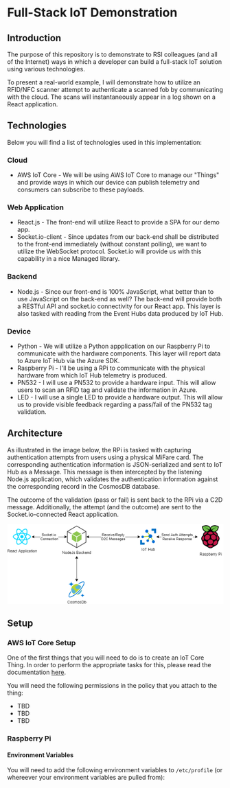 # Full-Stack IoT Demonstration

## Introduction

The purpose of this repository is to demonstrate to RSI colleagues (and all of the Internet) ways in which a developer can build a full-stack IoT solution using various technologies.

To present a real-world example, I will demonstrate how to utilize an RFID/NFC scanner attempt to authenticate a scanned fob by communicating with the cloud. The scans will instantaneously appear in a log shown on a React application.

## Technologies

Below you will find a list of technologies used in this implementation:

### Cloud

- AWS IoT Core - We will be using AWS IoT Core to manage our "Things" and provide ways in which our device can publish telemetry and consumers can subscribe to these payloads.

### Web Application

- React.js - The front-end will utilize React to provide a SPA for our demo app.
- Socket.io-client - Since updates from our back-end shall be distributed to the front-end immediately (without constant polling), we want to utilize the WebSocket protocol. Socket.io will provide us with this capability in a nice Managed library.

### Backend

- Node.js - Since our front-end is 100% JavaScript, what better than to use JavaScript on the back-end as well? The back-end will provide both a RESTful API and socket.io connectivity for our React app. This layer is also tasked with reading from the Event Hubs data produced by IoT Hub.

### Device

- Python - We will utilize a Python appplication on our Raspberry Pi to communicate with the hardware components. This layer will report data to Azure IoT Hub via the Azure SDK.
- Raspberry Pi - I'll be using a RPi to communicate with the physical hardware from which IoT Hub telemetry is produced.
- PN532 - I will use a PN532 to provide a hardware input. This will allow users to scan an RFID tag and validate the information in Azure.
- LED - I will use a single LED to provide a hardware output. This will allow us to provide visible feedback regarding a pass/fail of the PN532 tag validation.

## Architecture

As illustrated in the image below, the RPi is tasked with capturing authentication attempts from users using a physical MiFare card. The corresponding authentication information is JSON-serialized and sent to IoT Hub as a Message. This message is then intercepted by the listening Node.js application, which validates the authentication information against the corresponding record in the CosmosDB database.

The outcome of the validation (pass or fail) is sent back to the RPi via a C2D message. Additionally, the attempt (and the outcome) are sent to the Socket.io-connected React application.

![Architectural Diagram](architecture.png)

## Setup

### AWS IoT Core Setup

One of the first things that you will need to do is to create an IoT Core Thing. In order to perform the appropriate tasks for this, please read the documentation [here](https://docs.aws.amazon.com/iot/latest/developerguide/register-device.html).

You will need the following permissions in the policy that you attach to the thing:

- TBD
- TBD
- TBD

### Raspberry Pi

#### Environment Variables

You will need to add the following environment variables to ```/etc/profile``` (or whereever your environment variables are pulled from):